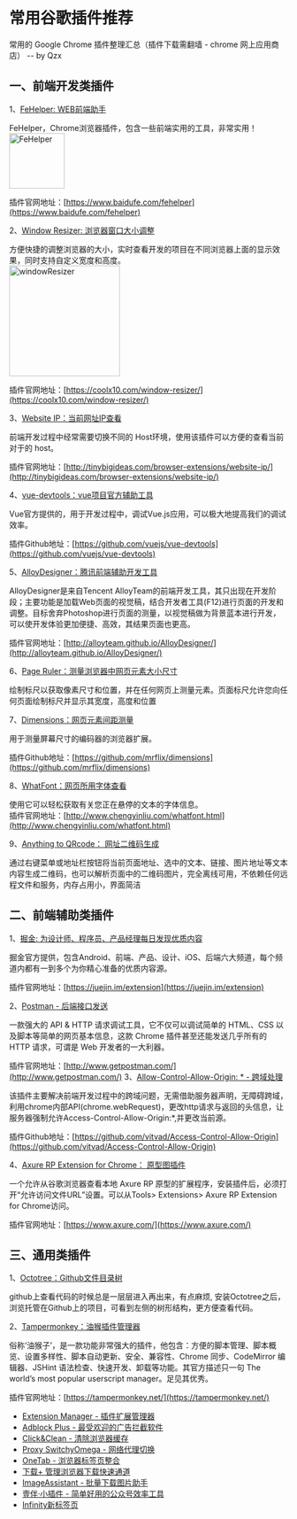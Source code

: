 # 常用谷歌插件推荐
常用的 Google Chrome 插件整理汇总（插件下载需翻墙 - chrome 网上应用商店） -- by Qzx 

## 一、前端开发类插件

1、[FeHelper: WEB前端助手](https://chrome.google.com/webstore/detail/web%E5%89%8D%E7%AB%AF%E5%8A%A9%E6%89%8Bfehelper/pkgccpejnmalmdinmhkkfafefagiiiad)

FeHelper，Chrome浏览器插件，包含一些前端实用的工具，非常实用！<br/>
<img width='100px' :src="$withBase('/chrome-plugs/FeHelper.jpg')" alt="FeHelper" />

插件官网地址：[https://www.baidufe.com/fehelper](https://www.baidufe.com/fehelper)

2、[Window Resizer: 浏览器窗口大小调整](https://chrome.google.com/webstore/detail/kkelicaakdanhinjdeammmilcgefonfh)

方便快捷的调整浏览器的大小，实时查看开发的项目在不同浏览器上面的显示效果，同时支持自定义宽度和高度。<br/>
<img width='200px' :src="$withBase('/chrome-plugs/windowResizer.png')" alt="windowResizer" />

插件官网地址：[https://coolx10.com/window-resizer/](https://coolx10.com/window-resizer/)

3、[Website IP：当前网址IP查看](https://chrome.google.com/webstore/detail/website-ip/ghbmhlgniedlklkpimlibbaoomlpacmk)

前端开发过程中经常需要切换不同的 Host环境，使用该插件可以方便的查看当前对于的 host。<br/>

插件官网地址：[http://tinybigideas.com/browser-extensions/website-ip/](http://tinybigideas.com/browser-extensions/website-ip/)

4、[vue-devtools：vue项目官方辅助工具](https://chrome.google.com/webstore/detail/nhdogjmejiglipccpnnnanhbledajbpd)

Vue官方提供的，用于开发过程中，调试Vue.js应用，可以极大地提高我们的调试效率。<br/>
<img :src="$withBase('/chrome-plugs/vue-devtools.png')" alt="" />

插件Github地址：[https://github.com/vuejs/vue-devtools](https://github.com/vuejs/vue-devtools)

5、[AlloyDesigner：腾讯前端辅助开发工具](https://chrome.google.com/webstore/detail/alloydesigner/ojooeaohlmgpcjajikhmibcnbebfenid)

AlloyDesigner是来自Tencent AlloyTeam的前端开发工具，其只出现在开发阶段；主要功能是加载Web页面的视觉稿，结合开发者工具(F12)进行页面的开发和调整。目标舍弃Photoshop进行页面的测量，以视觉稿做为背景蓝本进行开发，可以使开发体验更加便捷、高效，其结果页面也更高。<br/>

插件官网地址：[http://alloyteam.github.io/AlloyDesigner/](http://alloyteam.github.io/AlloyDesigner/)

6、[Page Ruler：测量浏览器中网页元素大小尺寸](https://chrome.google.com/webstore/detail/page-ruler/emliamioobfffbgcfdchabfibonehkme)

绘制标尺以获取像素尺寸和位置，并在任何网页上测量元素。页面标尺允许您向任何页面绘制标尺并显示其宽度，高度和位置 <br/>
<img :src="$withBase('/chrome-plugs/page-ruler.png')" alt="" />

7、[Dimensions：网页元素间距测量](https://chrome.google.com/webstore/detail/baocaagndhipibgklemoalmkljaimfdj)

用于测量屏幕尺寸的编码器的浏览器扩展。<br/>

插件Github地址：[https://github.com/mrflix/dimensions](https://github.com/mrflix/dimensions)

8、[WhatFont：网页所用字体查看](https://chrome.google.com/webstore/detail/whatfont/jabopobgcpjmedljpbcaablpmlmfcogm)

使用它可以轻松获取有关您正在悬停的文本的字体信息。<br/>
插件官网地址：[http://www.chengyinliu.com/whatfont.html](http://www.chengyinliu.com/whatfont.html)

9、[Anything to QRcode： 网址二维码生成](https://chrome.google.com/webstore/detail/anything-to-qrcode/calkaljlpglgogjfcidhlmmlgjnpmnmf)

通过右键菜单或地址栏按钮将当前页面地址、选中的文本、链接、图片地址等文本内容生成二维码，也可以解析页面中的二维码图片，完全离线可用，不依赖任何远程文件和服务，内存占用小，界面简洁<br/>
<img :src="$withBase('/chrome-plugs/qrcode.png')" alt="" />

## 二、前端辅助类插件 

1、[掘金: 为设计师、程序员、产品经理每日发现优质内容](https://chrome.google.com/webstore/detail/lecdifefmmfjnjjinhaennhdlmcaeeeb)

掘金官方提供，包含Android、前端、产品、设计、iOS、后端六大频道，每个频道内都有一到多个为你精心准备的优质内容源。<br/>
<img :src="$withBase('/chrome-plugs/juejin.png')" alt="" />

插件官网地址：[https://juejin.im/extension](https://juejin.im/extension)

2、[Postman - 后端接口发送](https://chrome.google.com/webstore/detail/postman/fhbjgbiflinjbdggehcddcbncdddomop)

一款强大的 API & HTTP 请求调试工具，它不仅可以调试简单的 HTML、CSS 以及脚本等简单的网页基本信息，这款 Chrome 插件甚至还能发送几乎所有的 HTTP 请求，可谓是 Web 开发者的一大利器。<br/>
<img :src="$withBase('/chrome-plugs/postman.png')" alt="" />

插件官网地址：[http://www.getpostman.com/](http://www.getpostman.com/)
3、[Allow-Control-Allow-Origin: * - 跨域处理](https://chrome.google.com/webstore/detail/allow-control-allow-origi/nlfbmbojpeacfghkpbjhddihlkkiljbi)

该插件主要解决前端开发过程中的跨域问题，无需借助服务器声明，无障碍跨域，利用chrome内部API(chrome.webRequest)，更改http请求与返回的头信息，让服务器强制允许Access-Control-Allow-Origin:*,并更改当前源。<br/>

插件Github地址：[https://github.com/vitvad/Access-Control-Allow-Origin](https://github.com/vitvad/Access-Control-Allow-Origin)

4、[Axure RP Extension for Chrome： 原型图插件](https://chrome.google.com/webstore/detail/axure-rp-extension-for-ch/dogkpdfcklifaemcdfbildhcofnopogp)

一个允许从谷歌浏览器查看本地 Axure RP 原型的扩展程序，安装插件后，必须打开“允许访问文件URL”设置。可以从Tools> Extensions> Axure RP Extension for Chrome访问。<br/>

插件官网地址：[https://www.axure.com/](https://www.axure.com/)

## 三、通用类插件

1、[Octotree：Github文件目录树](https://chrome.google.com/webstore/detail/octotree/bkhaagjahfmjljalopjnoealnfndnagc)

github上查看代码的时候总是一层层进入再出来，有点麻烦, 安装Octotree之后，浏览托管在Github上的项目，可看到左侧的树形结构，更方便查看代码。<br/>
<img :src="$withBase('/chrome-plugs/octotree.png')" alt="" />

2、[Tampermonkey：油猴插件管理器](https://chrome.google.com/webstore/detail/tampermonkey/dhdgffkkebhmkfjojejmpbldmpobfkfo)

俗称‘油猴子’，是一款功能非常强大的插件，他包含：方便的脚本管理、脚本概览、设置多样性、脚本自动更新、安全、兼容性、Chrome 同步、CodeMirror 编辑器、JSHint 语法检查、快速开发、卸载等功能。其官方描述只一句 The world’s most popular userscript manager。足见其优秀。<br/>
<img :src="$withBase('/chrome-plugs/tampermonkey.png')" alt="" />

插件官网地址：[https://tampermonkey.net/](https://tampermonkey.net/)


- [Extension Manager - 插件扩展管理器](https://chrome.google.com/webstore/detail/extension-manager/gjldcdngmdknpinoemndlidpcabkggco)
- [Adblock Plus - 最受欢迎的广告拦截软件](https://chrome.google.com/webstore/detail/adblock-plus/cfhdojbkjhnklbpkdaibdccddilifddb)
- [Click&Clean - 清除浏览器缓存](https://chrome.google.com/webstore/detail/clickclean/ghgabhipcejejjmhhchfonmamedcbeod)
- [Proxy SwitchyOmega - 网络代理切换](https://chrome.google.com/webstore/detail/proxy-switchyomega/padekgcemlokbadohgkifijomclgjgif)
- [OneTab - 浏览器标签页整合](https://chrome.google.com/webstore/detail/onetab/chphlpgkkbolifaimnlloiipkdnihall)
- [下载+ 管理浏览器下载快速通道](https://chrome.google.com/webstore/detail/gokgophibdidjjpildcdbfpmcahilaaf)
- [ImageAssistant - 批量下载图片助手](https://chrome.google.com/webstore/detail/imageassistant-batch-imag/dbjbempljhcmhlfpfacalomonjpalpko)
- [壹伴·小插件 - 简单好用的公众号效率工具](https://yiban.io/download)
- [Infinity新标签页](https://chrome.google.com/webstore/detail/infinity-new-tabproductiv/dbfmnekepjoapopniengjbcpnbljalfg?hl=zh-CN&gl=US)